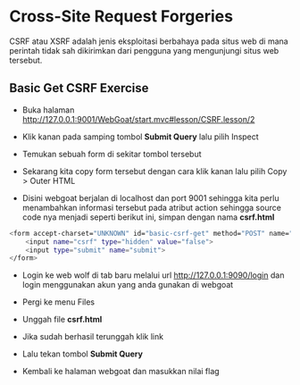 # Cross-Site Request Forgeries
CSRF atau XSRF adalah jenis eksploitasi berbahaya pada situs web di mana perintah tidak sah dikirimkan dari pengguna yang mengunjungi situs web tersebut.

## Basic Get CSRF Exercise
- Buka halaman http://127.0.0.1:9001/WebGoat/start.mvc#lesson/CSRF.lesson/2
- Klik kanan pada samping tombol **Submit Query** lalu pilih Inspect
- Temukan sebuah form di sekitar tombol tersebut

- Sekarang kita copy form tersebut dengan cara klik kanan lalu pilih Copy > Outer HTML


- Disini webgoat berjalan di localhost dan port 9001 sehingga kita perlu menambahkan informasi tersebut pada atribut action sehingga source code nya menjadi seperti berikut ini, simpan dengan nama **csrf.html**
```sh
<form accept-charset="UNKNOWN" id="basic-csrf-get" method="POST" name="form1" target="_blank" successcallback="" action="http://127.0.0.1:9001/WebGoat/csrf/basic-get-flag">
	<input name="csrf" type="hidden" value="false">
	<input type="submit" name="submit">
</form>
```
- Login ke web wolf di tab baru melalui url http://127.0.0.1:9090/login dan login menggunakan akun yang anda gunakan di webgoat

- Pergi ke menu Files

- Unggah file **csrf.html**

- Jika sudah berhasil terunggah klik link

- Lalu tekan tombol **Submit Query**

- Kembali ke halaman webgoat dan masukkan nilai flag